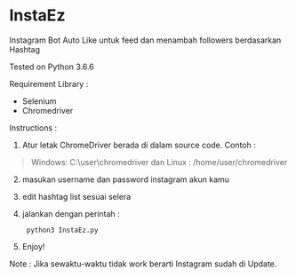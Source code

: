 # InstaEz
Instagram Bot Auto Like untuk feed dan menambah followers berdasarkan Hashtag

Tested on Python 3.6.6

Requirement Library :
- Selenium
- Chromedriver

Instructions :

1. Atur letak ChromeDriver berada di dalam source code. 
Contoh : 
> Windows: C:\user\chromedriver dan
> Linux : /home/user/chromedriver

2. masukan username dan password instagram akun kamu

3. edit hashtag list sesuai selera

4. jalankan dengan perintah : 
   ```
    python3 InstaEz.py
   ```

5. Enjoy!

Note : Jika sewaktu-waktu tidak work berarti Instagram sudah di Update. 
